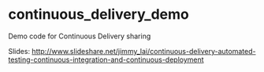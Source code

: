 continuous_delivery_demo
========================

Demo code for Continuous Delivery sharing

Slides: http://www.slideshare.net/jimmy_lai/continuous-delivery-automated-testing-continuous-integration-and-continuous-deployment
